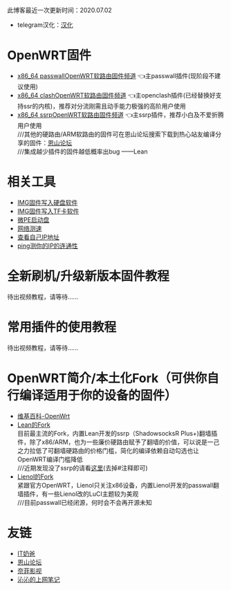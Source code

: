 此博客最近一次更新时间：2020.07.02            
* telegram汉化：[汉化](https://t.me/setlanguage/classic-zh)              

# OpenWRT固件         
* [x86_64 passwallOpenWRT软路由固件频道](https://t.me/passwallOpenWRT233) 👈主passwall插件(现阶段不建议使用)                   
* [x86_64 clashOpenWRT软路由固件频道](https://t.me/clashOpenWRT233) 👈主openclash插件(已经替换好支持ssr的内核)，推荐对分流刚需且动手能力极强的高阶用户使用                
* [x86_64 ssrpOpenWRT软路由固件频道](https://t.me/ssrpOpenWRT) 👈主ssrp插件，推荐小白及不爱折腾用户使用                
///其他的硬路由/ARM软路由的固件可在恩山论坛搜索下载到热心站友编译分享的固件：[恩山论坛](https://www.right.com.cn/forum/forum-72-1.html)                   
///集成越少插件的固件越低概率出bug ——Lean                          

# 相关工具         
* [IMG固件写入硬盘软件](https://github.com/OPisthebest/tool/releases)                     
* [IMG固件写入TF卡软件](https://github.com/balena-io/etcher/releases)                     
* [微PE启动盘](http://www.wepe.com.cn/download.html)               
* [网络测速](https://www.speedtest.net/)            
* [查看自己IP地址](https://ip.skk.moe/)           
* [ping测你的IP的连通性](http://ping.pe/)              
# 全新刷机/升级新版本固件教程                            
待出视频教程，请等待......           

# 常用插件的使用教程                   
待出视频教程，请等待......                    

# OpenWRT简介/本土化Fork（可供你自行编译适用于你的设备的固件）                  
* [维基百科-OpenWrt](https://zh.wikipedia.org/wiki/OpenWrt)          
* [Lean的Fork](https://github.com/coolsnowwolf/lede)            
目前最主流的Fork，内置Lean开发的ssrp（ShadowsocksR Plus+)翻墙插件，除了x86/ARM，也为一些廉价硬路由赋予了翻墙的价值，可以说是一己之力拉低了可翻墙硬路由的价格门槛，简化的编译依赖自动勾选也让OpenWRT编译门槛降低          
///近期发现没了ssrp的请看[这里](https://github.com/coolsnowwolf/lede/blob/master/feeds.conf.default)(去掉#注释即可)                 
* [Lienol的Fork](https://github.com/Lienol/openwrt)              
紧跟官方OpenWRT，Lienol只关注x86设备，内置Lienol开发的passwall翻墙插件，有一些Lienol改的LuCI主题较为美观                 
///目前passwall已经闭源，何时会不会再开源未知                                      

# 友链               
* [IT奶爸](https://www.youtube.com/c/IT%E5%A5%B6%E7%88%B8/videos)                     
* [恩山论坛](https://www.right.com.cn/forum/forum-72-1.html)             
* [奈菲影视](https://www.nfmovies.com/)                
* [沁沁的上网笔记](https://quickvideosharing.github.io/note/)                     









